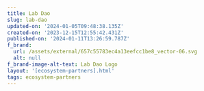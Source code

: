 ```yaml
---
title: Lab Dao
slug: lab-dao
updated-on: '2024-01-05T09:48:38.135Z'
created-on: '2023-12-15T12:55:42.431Z'
published-on: '2024-01-11T13:26:59.787Z'
f_brand:
  url: /assets/external/657c55783ec4a13eefcc1be8_vector-06.svg
  alt: null
f_brand-image-alt-text: Lab Dao Logo
layout: '[ecosystem-partners].html'
tags: ecosystem-partners
---
```



